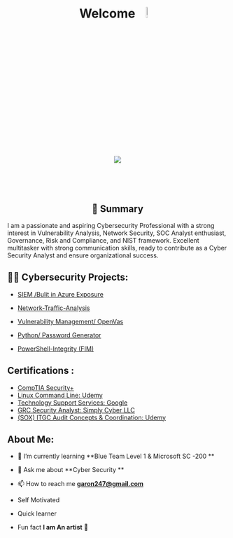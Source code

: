 
<h1 align="center">Welcome <img width="8%" src="https://cliply.co/wp-content/uploads/2021/07/392107260_SUNGLASSES_EMOJI_400px.gif"


<br/>
<br/>
<p align='center'> <img src="https://readme-typing-svg.demolab.com?weight=800&size=25&pause=1000&color=14F765&background=FFFFFF00&center=true&width=435&lines=+ Iam Garon Miller;Cyber Security Analyst;Problem+Solver;Aspiring SOC Analyst"/></p>

<br/>


<h2 align="center"> 📝 Summary</h2>

   

   I am a passionate and aspiring Cybersecurity Professional with a strong interest in Vulnerability Analysis, Network Security, SOC Analyst enthusiast, Governance, Risk and Compliance, and NIST framework. Excellent multitasker with strong communication skills, ready to contribute as a Cyber Security Analyst and ensure organizational success.

<h2>👨‍💻 Cybersecurity Projects:</h2>
  
  -  [SIEM /Bulit in Azure Exposure](https://github.com/GaronM247/SIEM-Built-in-Azure-Exposure)
   
  -  [Network-Traffic-Analysis]()
   
  -   [Vulnerability Management/ OpenVas](    )
     
-    [Python/ Password Generator](https://github.com/GaronM247/Python--Password-Generator)
    
  -  [PowerShell-Integrity (FIM)](https://github.com/GaronM247/PowerShell-File-Integrity-Monitoring-FIM-)


<h2> Certifications :</h2>

- [CompTIA Security+](https://www.credly.com/badges/118de6d9-93d5-4fa8-b9e6-ab74cbfdb947/public_url)            
- [Linux Command Line: Udemy]( https://udemy-certificate.s3.amazonaws.com/image/UC-52738530-e741-4e16-8046-e5d7212dee2e.jpg)
- [Technology Support Services: Google]( https://www.coursera.org/account/accomplishments/certificate/58P6EMSXCZP8)
- [GRC Security Analyst: Simply Cyber LLC]()
- [(SOX) ITGC Audit Concepts & Coordination: Udemy]( https://udemy-certificate.s3.amazonaws.com/image/UC-f9dc2e45-86d5-47c9-8781-5693f6af537a.jpg)

 <h2> About Me: </h2>

- 🌱 I’m currently learning **Blue Team Level 1 & Microsoft SC -200 **

- 💬 Ask me about **Cyber Security **

- 📫 How to reach me **garon247@gmail.com** 

- Self Motivated 

- Quick learner  

-  Fun fact **I am An artist**  🎨




  


